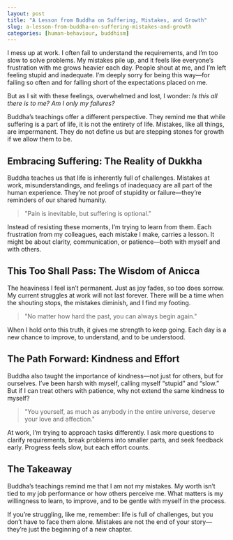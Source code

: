 ```yaml
---
layout: post
title: "A Lesson from Buddha on Suffering, Mistakes, and Growth"
slug: a-lesson-from-buddha-on-suffering-mistakes-and-growth
categories: [human-behaviour, buddhism]
---
```


I mess up at work. I often fail to understand the requirements, and I’m too slow to solve problems. My mistakes pile up, and it feels like everyone’s frustration with me grows heavier each day. People shout at me, and I’m left feeling stupid and inadequate. I’m deeply sorry for being this way—for failing so often and for falling short of the expectations placed on me.

But as I sit with these feelings, overwhelmed and lost, I wonder: _Is this all there is to me? Am I only my failures?_

Buddha’s teachings offer a different perspective. They remind me that while suffering is a part of life, it is not the entirety of life. Mistakes, like all things, are impermanent. They do not define us but are stepping stones for growth if we allow them to be.

## Embracing Suffering: The Reality of Dukkha

Buddha teaches us that life is inherently full of challenges. Mistakes at work, misunderstandings, and feelings of inadequacy are all part of the human experience. They’re not proof of stupidity or failure—they’re reminders of our shared humanity.

> "Pain is inevitable, but suffering is optional."

Instead of resisting these moments, I’m trying to learn from them. Each frustration from my colleagues, each mistake I make, carries a lesson. It might be about clarity, communication, or patience—both with myself and with others.

## This Too Shall Pass: The Wisdom of Anicca

The heaviness I feel isn’t permanent. Just as joy fades, so too does sorrow. My current struggles at work will not last forever. There will be a time when the shouting stops, the mistakes diminish, and I find my footing.

> "No matter how hard the past, you can always begin again."

When I hold onto this truth, it gives me strength to keep going. Each day is a new chance to improve, to understand, and to be understood.

## The Path Forward: Kindness and Effort

Buddha also taught the importance of kindness—not just for others, but for ourselves. I’ve been harsh with myself, calling myself “stupid” and “slow.” But if I can treat others with patience, why not extend the same kindness to myself?

> "You yourself, as much as anybody in the entire universe, deserve your love and affection."

At work, I’m trying to approach tasks differently. I ask more questions to clarify requirements, break problems into smaller parts, and seek feedback early. Progress feels slow, but each effort counts.

## The Takeaway

Buddha’s teachings remind me that I am not my mistakes. My worth isn’t tied to my job performance or how others perceive me. What matters is my willingness to learn, to improve, and to be gentle with myself in the process.

If you’re struggling, like me, remember: life is full of challenges, but you don’t have to face them alone. Mistakes are not the end of your story—they’re just the beginning of a new chapter.
